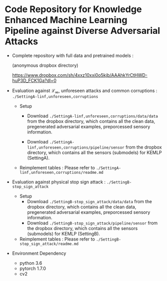 # Code Repository for Knowledge Enhanced Machine Learning Pipeline against Diverse Adversarial Attacks

* Complete repository with full data and pretrained models : 

  (anonymous dropbox directory)

  https://www.dropbox.com/sh/4xxz10xxi0o5kjb/AAAhkYrCtHWD-huP3D_FCK1Ga?dl=0

* Evaluation against $\mathcal{L}_\infty$, unforeseen attacks and common corruptions : `./SettingA-linf,unforeseen,corruptions`

  * Setup 

    * Download `./SettingA-linf,unforeseen,corruptions/data/data` from the dropbox directory, which contains all the clean data, pregenerated adversarial examples, preporcessed sensory information.

    * Download `./SettingA-linf,unforeseen,corruptions/pipeline/sensor` from the dropbox directory, which contains all the sensors (submodels) for KEMLP (SettingA).

  * Reimplement tables : Please refer to `./SettingA-linf,unforeseen,corruptions/readme.md`

* Evaluation against physical stop sign attack : `./SettingB-stop_sign_attack`

  * Setup 
    * Download `./SettingB-stop_sign_attack/data/data` from the dropbox directory, which contains all the clean data, pregenerated adversarial examples, preporcessed sensory information.
    * Download `./SettingB-stop_sign_attack/pipeline/sensor` from the dropbox directory, which contains all the sensors (submodels) for KEMLP (SettingB).
  * Reimplement tables : Please refer to `./SettingB-stop_sign_attack/readme.md`
  
* Environment Dependency

  * python 3.6
  * pytorch 1.7.0
  * cv2